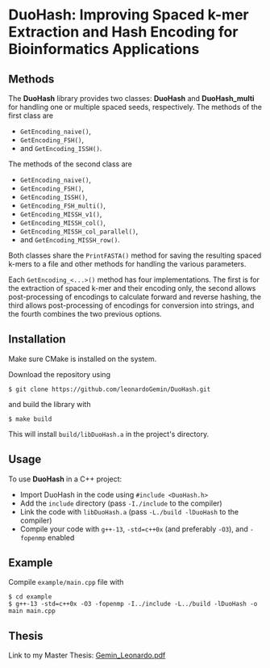 # DuoHash: Improving Spaced k-mer Extraction and Hash Encoding for Bioinformatics Applications


## Methods
The **DuoHash** library provides two classes: **DuoHash** and **DuoHash_multi** for handling one or multiple spaced seeds, respectively. The methods of the first class are
- `GetEncoding_naive()`,
- `GetEncoding_FSH()`,
- and `GetEncoding_ISSH()`.

The methods of the second class are
- `GetEncoding_naive()`,
- `GetEncoding_FSH()`,
- `GetEncoding_ISSH()`,
- `GetEncoding_FSH_multi()`,
- `GetEncoding_MISSH_v1()`,
- `GetEncoding_MISSH_col()`,
- `GetEncoding_MISSH_col_parallel()`,
- and `GetEncoding_MISSH_row()`.

Both classes share the `PrintFASTA()` method for saving the resulting spaced k-mers to a file and other methods for handling the various parameters.

Each `GetEncoding_<...>()` method has four implementations. The first is for the extraction of spaced k-mer and their encoding only, the second allows post-processing of encodings to calculate forward and reverse hashing, the third allows post-processing of encodings for conversion into strings, and the fourth combines the two previous options.


## Installation
Make sure CMake is installed on the system.

Download the repository using
```shell
$ git clone https://github.com/leonardoGemin/DuoHash.git
```
and build the library with 
```shell
$ make build
```

This will install `build/libDuoHash.a` in the project's directory.


## Usage
To use **DuoHash** in a C++ project:
- Import DuoHash in the code using `#include <DuoHash.h>`
- Add the `include` directory (pass `-I./include` to the compiler)
- Link the code with `libDuoHash.a` (pass `-L./build -lDuoHash` to the compiler)
- Compile your code with `g++-13`, `-std=c++0x` (and preferably `-O3`), and `-fopenmp` enabled


## Example
Compile `example/main.cpp` file with
```shell
$ cd example
$ g++-13 -std=c++0x -O3 -fopenmp -I../include -L../build -lDuoHash -o main main.cpp
```


## Thesis
Link to my Master Thesis: [Gemin_Leonardo.pdf](https://thesis.unipd.it/retrieve/99e7ee7c-1348-45f6-8a02-467bae6b0dbc/Gemin_Leonardo.pdf)

